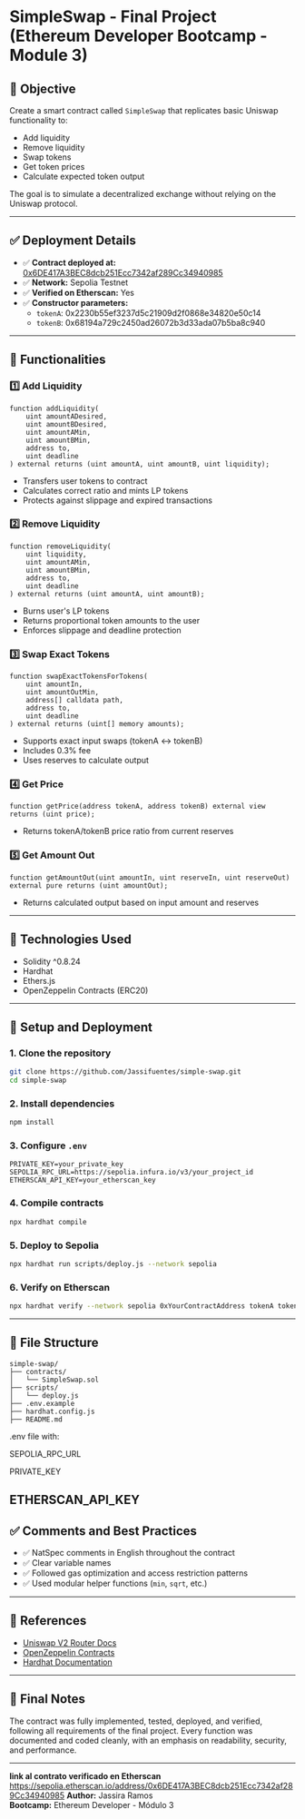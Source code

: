 # SimpleSwap - Final Project (Ethereum Developer Bootcamp - Module 3)

## 🎯 Objective

Create a smart contract called `SimpleSwap` that replicates basic Uniswap functionality to:

- Add liquidity
- Remove liquidity
- Swap tokens
- Get token prices
- Calculate expected token output

The goal is to simulate a decentralized exchange without relying on the Uniswap protocol.

---

## ✅ Deployment Details

- ✅ **Contract deployed at:** [0x6DE417A3BEC8dcb251Ecc7342af289Cc34940985](https://sepolia.etherscan.io/address/0x6DE417A3BEC8dcb251Ecc7342af289Cc34940985#code)
- ✅ **Network:** Sepolia Testnet
- ✅ **Verified on Etherscan:** Yes
- ✅ **Constructor parameters:**
  - `tokenA`: 0x2230b55ef3237d5c21909d2f0868e34820e50c14
  - `tokenB`: 0x68194a729c2450ad26072b3d33ada07b5ba8c940

---

## 🧠 Functionalities

### 1️⃣ Add Liquidity

```solidity
function addLiquidity(
    uint amountADesired,
    uint amountBDesired,
    uint amountAMin,
    uint amountBMin,
    address to,
    uint deadline
) external returns (uint amountA, uint amountB, uint liquidity);
```

- Transfers user tokens to contract
- Calculates correct ratio and mints LP tokens
- Protects against slippage and expired transactions

### 2️⃣ Remove Liquidity

```solidity
function removeLiquidity(
    uint liquidity,
    uint amountAMin,
    uint amountBMin,
    address to,
    uint deadline
) external returns (uint amountA, uint amountB);
```

- Burns user's LP tokens
- Returns proportional token amounts to the user
- Enforces slippage and deadline protection

### 3️⃣ Swap Exact Tokens

```solidity
function swapExactTokensForTokens(
    uint amountIn,
    uint amountOutMin,
    address[] calldata path,
    address to,
    uint deadline
) external returns (uint[] memory amounts);
```

- Supports exact input swaps (tokenA ↔ tokenB)
- Includes 0.3% fee
- Uses reserves to calculate output

### 4️⃣ Get Price

```solidity
function getPrice(address tokenA, address tokenB) external view returns (uint price);
```

- Returns tokenA/tokenB price ratio from current reserves

### 5️⃣ Get Amount Out

```solidity
function getAmountOut(uint amountIn, uint reserveIn, uint reserveOut) external pure returns (uint amountOut);
```

- Returns calculated output based on input amount and reserves

---

## 🔧 Technologies Used

- Solidity ^0.8.24
- Hardhat
- Ethers.js
- OpenZeppelin Contracts (ERC20)

---

## 🧪 Setup and Deployment

### 1. Clone the repository
```bash
git clone https://github.com/Jassifuentes/simple-swap.git
cd simple-swap
```

### 2. Install dependencies
```bash
npm install
```

### 3. Configure `.env`
```
PRIVATE_KEY=your_private_key
SEPOLIA_RPC_URL=https://sepolia.infura.io/v3/your_project_id
ETHERSCAN_API_KEY=your_etherscan_key
```

### 4. Compile contracts
```bash
npx hardhat compile
```

### 5. Deploy to Sepolia
```bash
npx hardhat run scripts/deploy.js --network sepolia
```

### 6. Verify on Etherscan
```bash
npx hardhat verify --network sepolia 0xYourContractAddress tokenA tokenB
```

---

## 📁 File Structure
```
simple-swap/
├── contracts/
│   └── SimpleSwap.sol
├── scripts/
│   └── deploy.js
├── .env.example
├── hardhat.config.js
├── README.md
```
.env file with:

SEPOLIA_RPC_URL

PRIVATE_KEY

ETHERSCAN_API_KEY
---

## ✅ Comments and Best Practices

- ✅ NatSpec comments in English throughout the contract
- ✅ Clear variable names
- ✅ Followed gas optimization and access restriction patterns
- ✅ Used modular helper functions (`min`, `sqrt`, etc.)

---

## 📌 References

- [Uniswap V2 Router Docs](https://docs.uniswap.org/contracts/v2/reference/smart-contracts/router-02)
- [OpenZeppelin Contracts](https://docs.openzeppelin.com/contracts/)
- [Hardhat Documentation](https://hardhat.org)

---

## 💯 Final Notes

The contract was fully implemented, tested, deployed, and verified, following all requirements of the final project. Every function was documented and coded cleanly, with an emphasis on readability, security, and performance.

---
 **link al contrato verificado en Etherscan**
https://sepolia.etherscan.io/address/0x6DE417A3BEC8dcb251Ecc7342af289Cc34940985
**Author:** Jassira Ramos  
**Bootcamp:** Ethereum Developer - Módulo 3

